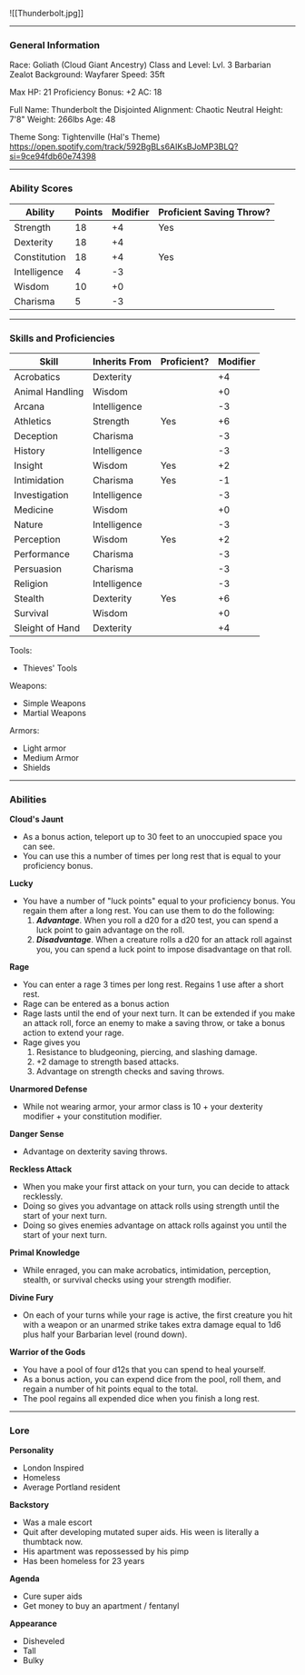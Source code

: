 ![[Thunderbolt.jpg]]

---
### General Information
Race: Goliath (Cloud Giant Ancestry)
Class and Level: Lvl. 3 Barbarian Zealot
Background: Wayfarer
Speed: 35ft

Max HP: 21
Proficiency Bonus: +2
AC: 18

Full Name: Thunderbolt the Disjointed
Alignment: Chaotic Neutral
Height: 7'8"
Weight: 266lbs
Age: 48

Theme Song: Tightenville (Hal's Theme)
https://open.spotify.com/track/592BgBLs6AIKsBJoMP3BLQ?si=9ce94fdb60e74398



---
### Ability Scores
| Ability      | Points | Modifier | Proficient Saving Throw? |
| ------------ | ------ | -------- | ------------------------ |
| Strength     | 18     | +4       | Yes                      |
| Dexterity    | 18     | +4       |                          |
| Constitution | 18     | +4       | Yes                      |
| Intelligence | 4      | -3       |                          |
| Wisdom       | 10     | +0       |                          |
| Charisma     | 5      | -3       |                          |



---
### Skills and Proficiencies
| Skill           | Inherits From | Proficient? | Modifier |
| --------------- | ------------- | ----------- | -------- |
| Acrobatics      | Dexterity     |             | +4       |
| Animal Handling | Wisdom        |             | +0       |
| Arcana          | Intelligence  |             | -3       |
| Athletics       | Strength      | Yes         | +6       |
| Deception       | Charisma      |             | -3       |
| History         | Intelligence  |             | -3       |
| Insight         | Wisdom        | Yes         | +2       |
| Intimidation    | Charisma      | Yes         | -1       |
| Investigation   | Intelligence  |             | -3       |
| Medicine        | Wisdom        |             | +0       |
| Nature          | Intelligence  |             | -3       |
| Perception      | Wisdom        | Yes         | +2       |
| Performance     | Charisma      |             | -3       |
| Persuasion      | Charisma      |             | -3       |
| Religion        | Intelligence  |             | -3       |
| Stealth         | Dexterity     | Yes         | +6       |
| Survival        | Wisdom        |             | +0       |
| Sleight of Hand | Dexterity     |             | +4       |
Tools:
- Thieves' Tools

Weapons:
- Simple Weapons
- Martial Weapons

Armors:
- Light armor
- Medium Armor
- Shields


---
### Abilities
**Cloud's Jaunt**
- As a bonus action, teleport up to 30 feet to an unoccupied space you can see. 
- You can use this a number of times per long rest that is equal to your proficiency bonus.

**Lucky**
- You have a number of "luck points" equal to your proficiency bonus. You regain them after a long rest. You can use them to do the following:
	1. ***Advantage***. When you roll a d20 for a d20 test, you can spend a luck point to gain advantage on the roll.
	2. ***Disadvantage***. When a creature rolls a d20 for an attack roll against you, you can spend a luck point to impose disadvantage on that roll.

**Rage**
- You can enter a rage 3 times per long rest. Regains 1 use after a short rest.
- Rage can be entered as a bonus action
- Rage lasts until the end of your next turn. It can be extended if you make an attack roll, force an enemy to make a saving throw, or take a bonus action to extend your rage.
- Rage gives you
	1. Resistance to bludgeoning, piercing, and slashing damage.
	2. +2 damage to strength based attacks.
	3. Advantage on strength checks and saving throws.

**Unarmored Defense**
- While not wearing armor, your armor class is 10 + your dexterity modifier + your constitution modifier. 

**Danger Sense**
- Advantage on dexterity saving throws.

**Reckless Attack**
- When you make your first attack on your turn, you can decide to attack recklessly.
- Doing so gives you advantage on attack rolls using strength until the start of your next turn.
- Doing so gives enemies advantage on attack rolls against you until the start of your next turn.

**Primal Knowledge**
- While enraged, you can make acrobatics, intimidation, perception, stealth, or survival checks using your strength modifier.

**Divine Fury**
- On each of your turns while your rage is active, the first creature you hit with a weapon or an unarmed strike takes extra damage equal to 1d6 plus half your Barbarian level (round down).

**Warrior of the Gods**
- You have a pool of four d12s that you can spend to heal yourself.
- As a bonus action, you can expend dice from the pool, roll them, and regain a number of hit points equal to the total.
- The pool regains all expended dice when you finish a long rest.


---
### Lore
**Personality**
- London Inspired
- Homeless
- Average Portland resident

**Backstory**
- Was a male escort
- Quit after developing mutated super aids. His ween is literally a thumbtack now. 
- His apartment was repossessed by his pimp
- Has been homeless for 23 years

**Agenda**
- Cure super aids
- Get money to buy an apartment / fentanyl

**Appearance**
- Disheveled
- Tall
- Bulky